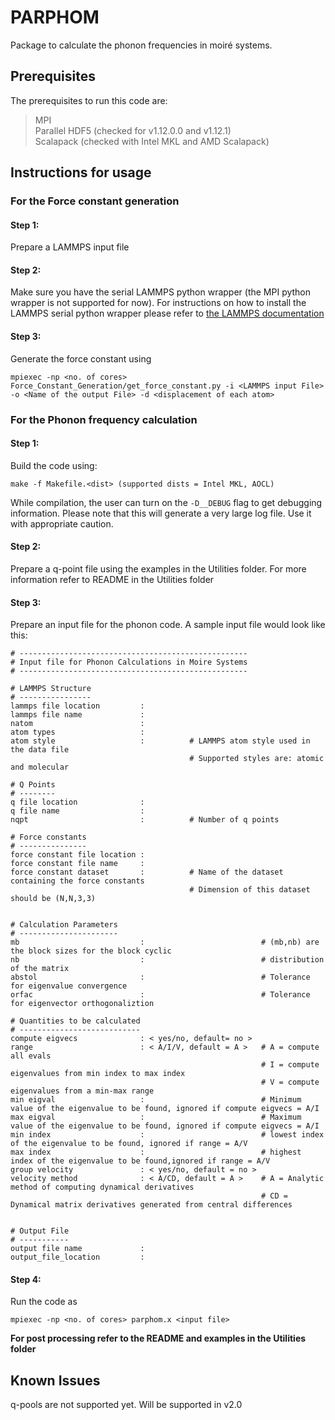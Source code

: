 # PARPHOM

Package to calculate the phonon frequencies in moiré systems. 

## Prerequisites

The prerequisites to run this code are:

>
>   MPI  
>   Parallel HDF5 (checked for v1.12.0.0 and v1.12.1)   
>   Scalapack (checked with Intel MKL and AMD Scalapack)  
>

## Instructions for usage

### For the Force constant generation

#### Step 1: 
Prepare a LAMMPS input file
#### Step 2:
Make sure you have the serial LAMMPS python wrapper (the MPI python wrapper is not supported for now). For instructions on how to install the LAMMPS serial python wrapper please refer to [the LAMMPS documentation](https://docs.lammps.org/Python_install.html)
#### Step 3:
Generate the force constant using 
```
mpiexec -np <no. of cores> Force_Constant_Generation/get_force_constant.py -i <LAMMPS input File> -o <Name of the output File> -d <displacement of each atom>
```

### For the Phonon frequency calculation

#### Step 1: 
Build the code using:
```
make -f Makefile.<dist> (supported dists = Intel MKL, AOCL)
```
While compilation, the user can turn on the `-D__DEBUG` flag to get debugging information. Please note that this will generate a very large log file. Use it with appropriate caution.


#### Step 2:  
Prepare a q-point file using the examples in the Utilities folder. For more information refer to README in the Utilities folder

#### Step 3:  
Prepare an input file for the phonon code. A sample input file would look like this:  
```
# ---------------------------------------------------
# Input file for Phonon Calculations in Moire Systems
# ---------------------------------------------------

# LAMMPS Structure
# ----------------
lammps file location         : 
lammps file name             :
natom                        :
atom types                   :
atom style                   :          # LAMMPS atom style used in the data file
                                        # Supported styles are: atomic and molecular 

# Q Points  
# --------
q file location              : 
q file name                  : 
nqpt                         :          # Number of q points

# Force constants  
# ---------------
force constant file location : 
force constant file name     : 
force constant dataset       :          # Name of the dataset containing the force constants
                                        # Dimension of this dataset should be (N,N,3,3)


# Calculation Parameters
# ----------------------
mb                           :                          # (mb,nb) are the block sizes for the block cyclic
nb                           :                          # distribution of the matrix
abstol                       :                          # Tolerance for eigenvalue convergence
orfac                        :                          # Tolerance for eigenvector orthogonaliztion

# Quantities to be calculated
# ---------------------------
compute eigvecs              : < yes/no, default= no >
range                        : < A/I/V, default = A >   # A = compute all evals
                                                        # I = compute eigenvalues from min index to max index
                                                        # V = compute eigenvalues from a min-max range
min eigval                   :                          # Minimum value of the eigenvalue to be found, ignored if compute eigvecs = A/I
max eigval                   :                          # Maximum value of the eigenvalue to be found, ignored if compute eigvecs = A/I
min index                    :                          # lowest index of the eigenvalue to be found, ignored if range = A/V
max index                    :                          # highest index of the eigenvalue to be found,ignored if range = A/V
group velocity               : < yes/no, default = no >
velocity method              : < A/CD, default = A >    # A = Analytic method of computing dynamical derivatives
                                                        # CD = Dynamical matrix derivatives generated from central differences


# Output File
# -----------
output file name             : 
output_file_location         : 
```

#### Step 4:  
Run the code as 
```
mpiexec -np <no. of cores> parphom.x <input file>
```


**For post processing refer to the README and examples in the Utilities folder**


## Known Issues

q-pools are not supported yet. Will be supported in v2.0

